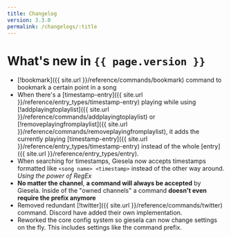 ```yaml
---
title: Changelog
version: 3.3.0
permalink: /changelogs/:title
---
```


# What's new in `{{ page.version }}`
- [!bookmark]({{ site.url }}/reference/commands/bookmark) command to bookmark a certain point in a song
- When there's a [timestamp-entry]({{ site.url }}/reference/entry_types/timestamp-entry) playing while using [!addplayingtoplaylist]({{ site.url }}/reference/commands/addplayingtoplaylist) or [!removeplayingfromplaylist]({{ site.url }}/reference/commands/removeplayingfromplaylist), it adds the currently playing [timestamp-entry]({{ site.url }}/reference/entry_types/timestamp-entry) instead of the whole [entry]({{ site.url }}/reference/entry_types/entry).
- When searching for timestamps, Giesela now accepts timestamps formatted like `<song name> <timestamp>` instead of the other way around. *Using the power of RegEx*
- **No matter the channel**, **a command will always be accepted** by Giesela. Inside of the "owned channels" a command **doesn't even require the prefix anymore**
- Removed redundant [!twitter]({{ site.url }}/reference/commands/twitter) command. Discord have added their own implementation.
- Reworked the core config system so giesela can now change settings on the fly. This includes settings like the command prefix.
